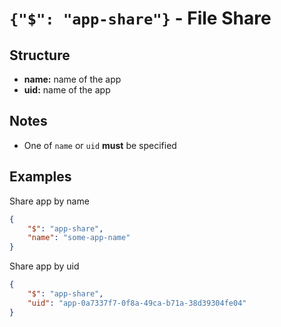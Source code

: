 # `{"$": "app-share"}` - File Share

## Structure
- **name:** name of the app
- **uid:** name of the app

## Notes
- One of `name` or `uid` **must** be specified

## Examples

Share app by name
```json
{
    "$": "app-share",
    "name": "some-app-name"
}
```

Share app by uid
```json
{
    "$": "app-share",
    "uid": "app-0a7337f7-0f8a-49ca-b71a-38d39304fe04"
}
```
